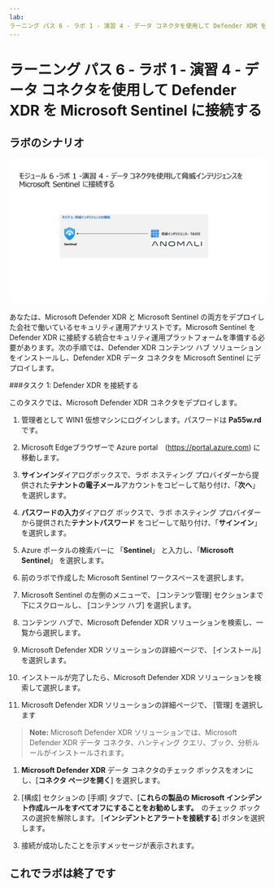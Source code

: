 ```yaml
---
lab:
ラーニング パス 6 - ラボ 1 - 演習 4 - データ コネクタを使用して Defender XDR を Microsoft Sentinel に接続する
---
```


# ラーニング パス 6 - ラボ 1 - 演習 4 - データ コネクタを使用して Defender XDR を Microsoft Sentinel に接続する

## ラボのシナリオ

![Lab overview.](../Media/SC-200-Lab_Diagrams_Mod6_L1_Ex4.png)

あなたは、Microsoft Defender XDR と Microsoft Sentinel の両方をデプロイした会社で働いているセキュリティ運用アナリストです。Microsoft Sentinel を Defender XDR に接続する統合セキュリティ運用プラットフォームを準備する必要があります。次の手順では、Defender XDR コンテンツ ハブ ソリューションをインストールし、Defender XDR データ コネクタを Microsoft Sentinel にデプロイします。

###タスク 1: Defender XDR を接続する

このタスクでは、Microsoft Defender XDR コネクタをデプロイします。

1. 管理者として WIN1 仮想マシンにログインします。パスワードは **Pa55w.rd** です。  

1. Microsoft Edgeブラウザーで Azure portal　(https://portal.azure.com) に移動します。

1. **サインイン**ダイアログボックスで、ラボ ホスティング プロバイダーから提供された**テナントの電子メール**アカウントをコピーして貼り付け、「**次へ**」を選択します。

1. **パスワードの入力**ダイアログ ボックスで、ラボ ホスティング プロバイダーから提供された**テナントパスワード** をコピーして貼り付け、「**サインイン**」を選択します。

1. Azure ポータルの検索バーに 「**Sentinel**」 と入力し、「**Microsoft Sentinel**」 を選択します。

1. 前のラボで作成した Microsoft Sentinel ワークスペースを選択します。

1. Microsoft Sentinel の左側のメニューで、 [コンテンツ管理] セクションまで下にスクロールし、 [コンテンツ ハブ] を選択します。

1. コンテンツ ハブで、Microsoft Defender XDR ソリューションを検索し、一覧から選択します。
   
1. Microsoft Defender XDR ソリューションの詳細ページで、 [インストール] を選択します。

1. インストールが完了したら、Microsoft Defender XDR ソリューションを検索して選択します。

1. Microsoft Defender XDR ソリューションの詳細ページで、 [管理] を選択します

>**Note:** Microsoft Defender XDR ソリューションでは、Microsoft Defender XDR データ コネクタ、ハンティング クエリ、ブック、分析ルールがインストールされます。

1. **Microsoft Defender XDR** データ コネクタのチェック ボックスをオンにし、[**コネクタ ページを開く**] を選択します。

1. [構成] セクションの [手順] タブで、[**これらの製品の Microsoft インシデント作成ルールをすべてオフにすることをお勧めします。**　のチェック ボックスの選択を解除します。 [**インシデントとアラートを接続する**] ボタンを選択します。

1. 接続が成功したことを示すメッセージが表示されます。
   
## これでラボは終了です

